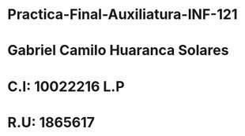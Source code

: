 # Practica-Final-Auxiliatura-INF-121
# Gabriel Camilo Huaranca Solares
# C.I: 10022216 L.P
# R.U: 1865617
